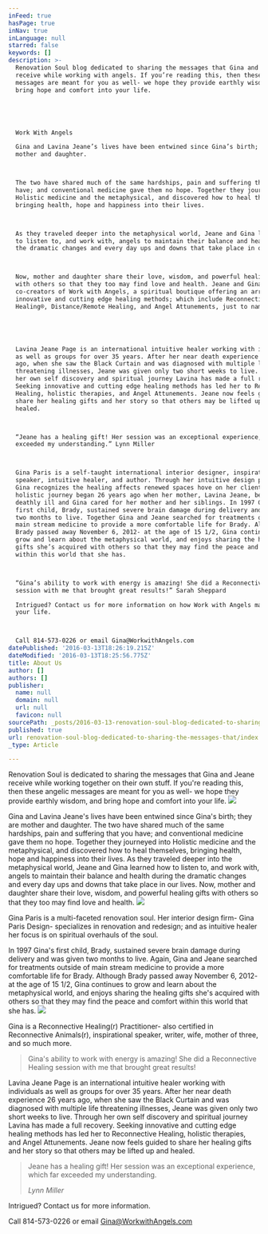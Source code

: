 ```yaml
---
inFeed: true
hasPage: true
inNav: true
inLanguage: null
starred: false
keywords: []
description: >-
  Renovation Soul blog dedicated to sharing the messages that Gina and Jeane
  receive while working with angels. If you’re reading this, then these angelic
  messages are meant for you as well- we hope they provide earthly wisdom, and
  bring hope and comfort into your life.





  Work With Angels

  Gina and Lavina Jeane’s lives have been entwined since Gina’s birth; they are
  mother and daughter.



  The two have shared much of the same hardships, pain and suffering that you
  have; and conventional medicine gave them no hope. Together they journeyed into
  Holistic medicine and the metaphysical, and discovered how to heal themselves,
  bringing health, hope and happiness into their lives.



  As they traveled deeper into the metaphysical world, Jeane and Gina learned how
  to listen to, and work with, angels to maintain their balance and health during
  the dramatic changes and every day ups and downs that take place in our lives.



  Now, mother and daughter share their love, wisdom, and powerful healing gifts
  with others so that they too may find love and health. Jeane and Gina are
  co-creators of Work with Angels, a spiritual boutique offering an array of
  innovative and cutting edge healing methods; which include Reconnective
  Healing®, Distance/Remote Healing, and Angel Attunements, just to name a few.





  Lavina Jeane Page is an international intuitive healer working with individuals
  as well as groups for over 35 years. After her near death experience 26 years
  ago, when she saw the Black Curtain and was diagnosed with multiple life
  threatening illnesses, Jeane was given only two short weeks to live. Through
  her own self discovery and spiritual journey Lavina has made a full recovery.
  Seeking innovative and cutting edge healing methods has led her to Reconnective
  Healing, holistic therapies, and Angel Attunements. Jeane now feels guided to
  share her healing gifts and her story so that others may be lifted up and
  healed.



  “Jeane has a healing gift! Her session was an exceptional experience, which far
  exceeded my understanding.” Lynn Miller



  Gina Paris is a self-taught international interior designer, inspirational
  speaker, intuitive healer, and author. Through her intuitive design process,
  Gina recognizes the healing affects renewed spaces hove on her clients. Gina’s
  holistic journey began 26 years ago when her mother, Lavina Jeane, became
  deathly ill and Gina cared for her mother and her siblings. In 1997 Gina’s
  first child, Brady, sustained severe brain damage during delivery and was given
  two months to live. Together Gina and Jeane searched for treatments outside of
  main stream medicine to provide a more comfortable life for Brady. Although
  Brady passed away November 6, 2012- at the age of 15 1/2, Gina continues to
  grow and learn about the metaphysical world, and enjoys sharing the healing
  gifts she’s acquired with others so that they may find the peace and comfort
  within this world that she has.



  “Gina’s ability to work with energy is amazing! She did a Reconnective Healing
  session with me that brought great results!” Sarah Sheppard

  Intrigued? Contact us for more information on how Work with Angels may heal
  your life.



  Call 814-573-0226 or email Gina@WorkwithAngels.com
datePublished: '2016-03-13T18:26:19.215Z'
dateModified: '2016-03-13T18:25:56.775Z'
title: About Us
author: []
authors: []
publisher:
  name: null
  domain: null
  url: null
  favicon: null
sourcePath: _posts/2016-03-13-renovation-soul-blog-dedicated-to-sharing-the-messages-that.md
published: true
url: renovation-soul-blog-dedicated-to-sharing-the-messages-that/index.html
_type: Article

---
```

Renovation Soul is dedicated to sharing the messages that Gina and Jeane receive while working together on their own stuff. If you're reading this, then these angelic messages are meant for you as well- we hope they provide earthly wisdom, and bring hope and comfort into your life. ![](https://the-grid-user-content.s3-us-west-2.amazonaws.com/56ceecf9-20b7-4405-827e-205b6f24f784.jpg)

Gina and Lavina Jeane's lives have been entwined since Gina's birth; they are mother and daughter.
The two have shared much of the same hardships, pain and suffering that you have; and conventional medicine gave them no hope. Together they journeyed into Holistic medicine and the metaphysical, and discovered how to heal themselves, bringing health, hope and happiness into their lives.
As they traveled deeper into the metaphysical world, Jeane and Gina learned how to listen to, and work with, angels to maintain their balance and health during the dramatic changes and every day ups and downs that take place in our lives.
Now, mother and daughter share their love, wisdom, and powerful healing gifts with others so that they too may find love and health. ![](https://the-grid-user-content.s3-us-west-2.amazonaws.com/774db7bd-256f-4c7a-8741-fe1e9a9bf1aa.jpg)

Gina Paris is a multi-faceted renovation soul. Her interior design firm- Gina Paris Design- specializes in renovation and redesign; and as intuitive healer her focus is on spiritual overhauls of the soul.  

In 1997 Gina's first child, Brady, sustained severe brain damage during delivery and was given two months to live. Again, Gina and Jeane searched for treatments outside of main stream medicine to provide a more comfortable life for Brady. Although Brady passed away November 6, 2012- at the age of 15 1/2, Gina continues to grow and learn about the metaphysical world, and enjoys sharing the healing gifts she's acquired with others so that they may find the peace and comfort within this world that she has. ![](https://the-grid-user-content.s3-us-west-2.amazonaws.com/2b77db0d-6339-48d1-a6f1-47ed77a86943.jpg)

Gina is a Reconnective Healing(r) Practitioner- also certified in Reconnective Animals(r), inspirational speaker, writer, wife, mother of three, and so much more.

> Gina's ability to work with energy is amazing! She did a Reconnective Healing session with me that brought great results! 

Lavina Jeane Page is an international intuitive healer working with individuals as well as groups for over 35 years. After her near death experience 26 years ago, when she saw the Black Curtain and was diagnosed with multiple life threatening illnesses, Jeane was given only two short weeks to live. Through her own self discovery and spiritual journey Lavina has made a full recovery. Seeking innovative and cutting edge healing methods has led her to Reconnective Healing, holistic therapies, and Angel Attunements. Jeane now feels guided to share her healing gifts and her story so that others may be lifted up and healed.  
> 
> Jeane has a healing gift! Her session was an exceptional experience, which far exceeded my understanding.
> 
> _Lynn Miller_

Intrigued? Contact us for more information. 

Call 814-573-0226 or email Gina@WorkwithAngels.com